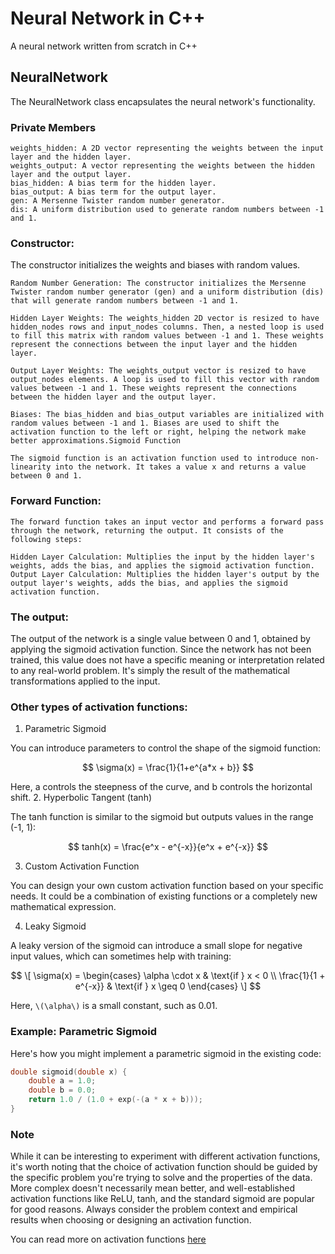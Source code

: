 # Neural Network in C++
A neural network written from scratch in C++

## NeuralNetwork

The NeuralNetwork class encapsulates the neural network's functionality.

### Private Members

    weights_hidden: A 2D vector representing the weights between the input layer and the hidden layer.
    weights_output: A vector representing the weights between the hidden layer and the output layer.
    bias_hidden: A bias term for the hidden layer.
    bias_output: A bias term for the output layer.
    gen: A Mersenne Twister random number generator.
    dis: A uniform distribution used to generate random numbers between -1 and 1.

### Constructor:

The constructor initializes the weights and biases with random values.

    Random Number Generation: The constructor initializes the Mersenne Twister random number generator (gen) and a uniform distribution (dis) that will generate random numbers between -1 and 1.

    Hidden Layer Weights: The weights_hidden 2D vector is resized to have hidden_nodes rows and input_nodes columns. Then, a nested loop is used to fill this matrix with random values between -1 and 1. These weights represent the connections between the input layer and the hidden layer.

    Output Layer Weights: The weights_output vector is resized to have output_nodes elements. A loop is used to fill this vector with random values between -1 and 1. These weights represent the connections between the hidden layer and the output layer.

    Biases: The bias_hidden and bias_output variables are initialized with random values between -1 and 1. Biases are used to shift the activation function to the left or right, helping the network make better approximations.Sigmoid Function

    The sigmoid function is an activation function used to introduce non-linearity into the network. It takes a value x and returns a value between 0 and 1.
### Forward Function:

    The forward function takes an input vector and performs a forward pass through the network, returning the output. It consists of the following steps:

    Hidden Layer Calculation: Multiplies the input by the hidden layer's weights, adds the bias, and applies the sigmoid activation function.
    Output Layer Calculation: Multiplies the hidden layer's output by the output layer's weights, adds the bias, and applies the sigmoid activation function.

###  The output:
The output of the network is a single value between 0 and 1, obtained by applying the sigmoid activation function. Since the network has not been trained, this value does not have a specific meaning or interpretation related to any real-world problem. It's simply the result of the mathematical transformations applied to the input.

### Other types of activation functions:
1. Parametric Sigmoid

You can introduce parameters to control the shape of the sigmoid function:

$$ \sigma(x) = \frac{1}{1+e^{a*x + b}} $$

Here, a controls the steepness of the curve, and b controls the horizontal shift.
2. Hyperbolic Tangent (tanh)

The tanh function is similar to the sigmoid but outputs values in the range (-1, 1):

$$ tanh(x) = \frac{e^x - e^{-x}}{e^x + e^{-x}} $$

3. Custom Activation Function

You can design your own custom activation function based on your specific needs. It could be a combination of existing functions or a completely new mathematical expression.

4. Leaky Sigmoid

A leaky version of the sigmoid can introduce a small slope for negative input values, which can sometimes help with training:

$$ \[
\sigma(x) =
\begin{cases}
\alpha \cdot x & \text{if } x < 0 \\
\frac{1}{1 + e^{-x}} & \text{if } x \geq 0
\end{cases}
\]
$$

Here, `\(\alpha\)` is a small constant, such as 0.01.
### Example: Parametric Sigmoid
Here's how you might implement a parametric sigmoid in the existing code:
```cpp
double sigmoid(double x) {
    double a = 1.0; 
    double b = 0.0; 
    return 1.0 / (1.0 + exp(-(a * x + b)));
}
```
### Note
While it can be interesting to experiment with different activation functions, it's worth noting that the choice of activation function should be guided by the specific problem you're trying to solve and the properties of the data. More complex doesn't necessarily mean better, and well-established activation functions like ReLU, tanh, and the standard sigmoid are popular for good reasons. Always consider the problem context and empirical results when choosing or designing an activation function.

You can read more on activation functions [here](https://laid.delanover.com/activation-functions-in-deep-learning-sigmoid-relu-lrelu-prelu-rrelu-elu-softmax/)